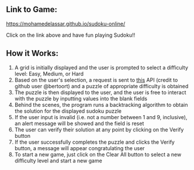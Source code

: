 ## Link to Game:
https://mohamedelassar.github.io/sudoku-online/

Click on the link above and have fun playing Sudoku!!

## How it Works:
1. A grid is initially displayed and the user is prompted to select a difficulty level: Easy, Medium, or Hard
2. Based on the user's selection, a request is sent to [this](https://github.com/bertoort/sugoku) API (credit to github user @bertoort) and a puzzle of appropriate difficulty is obtained 
3. The puzzle is then displayed to the user, and the user is free to interact with the puzzle by inputting values into the blank fields
4. Behind the scenes, the program runs a backtracking algorithm to obtain the solution for the displayed sudoku puzzle
5. If the user input is invalid (i.e. not a number between 1 and 9, inclusive), an alert message will be showed and the field is reset
6. The user can verify their solution at any point by clicking on the Verify button
7. If the user successfully completes the puzzle and clicks the Verify button, a message will appear congratulating the user
8. To start a new game, just click on the Clear All button to select a new difficulty level and start a new game
